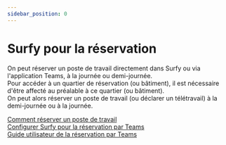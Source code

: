 ```yaml
---
sidebar_position: 0
---
```


# Surfy pour la réservation

On peut réserver un poste de travail directement dans Surfy ou via l'application Teams, à la journée ou demi-journée.<br />
Pour accéder à un quartier de réservation (ou bâtiment), il est nécessaire d'être affecté au préalable à ce quartier (ou bâtiment).<br />
On peut alors réserver un poste de travail (ou déclarer un télétravail) à la demi-journée ou à la journée.<br />

[Comment réserver un poste de travail](/docs/tutorials/booking/create)<br />
[Configurer Surfy pour la réservation par Teams](/docs/tutorials/booking/create#réserver-depuis-teams)<br />
[Guide utilisateur de la réservation par Teams](/docs/tutorials/teams/users)<br />